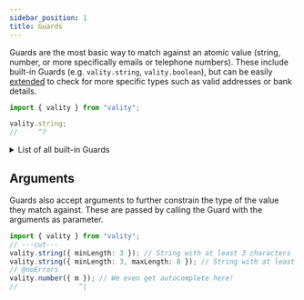 ```yaml
---
sidebar_position: 1
title: Guards
---
```


Guards are the most basic way to match against an atomic value (string, number, or more specifically emails or telephone numbers). These include built-in Guards (e.g. `vality.string`, `vality.boolean`), but can be easily [extended](../extend/guards.md) to check for more specific types such as valid addresses or bank details.

```ts twoslash
import { vality } from "vality";

vality.string;
//     ^?
```

<details>
  <summary>List of all built-in Guards</summary>
  <div>

The generic type `Guard<T, O extends Record<string, any>>` denotes a Guard that matches against a value of type `T` and accepts arguments in `O`. All available Guards lay in the global interface `vality.guards`.


See [lib/guards.ts](https://github.com/jeengbe/vality/blob/master/src/lib/guards.ts#L7) for an up-to-date list of built-in Guards.

We know it's not cool simply referring to the source code, but it really is the best way of ensuring an updated list. But check it out, it really contains all you need to know!

---

Nevertheless, `vality.literal` and `vality.realtion` require some further explanation:<br />
These are not directly defined as Guards, but rather Guard factories, as they each accept arguments.
For example, the literal `vality.literal("a")` returns a Guard that is tailored to the literal string `"a"`.

  </div>
</details>

## Arguments

Guards also accept arguments to further constrain the type of the value they match against. These are passed by calling the Guard with the arguments as parameter.

```ts twoslash
import { vality } from "vality";
// ---cut---
vality.string({ minLength: 3 }); // String with at least 3 characters
vality.string({ minLength: 3, maxLength: 8 }); // String with at least 3 and at most 8 characters
// @noErrors
vality.number({ m }); // We even get autocomplete here!
//               ^|
```
